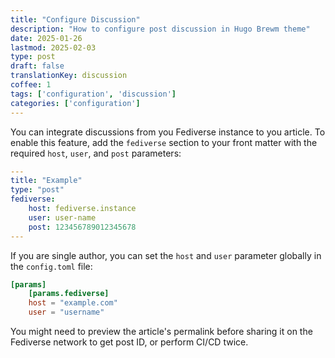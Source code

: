 ```yaml
---
title: "Configure Discussion"
description: "How to configure post discussion in Hugo Brewm theme"
date: 2025-01-26
lastmod: 2025-02-03
type: post
draft: false
translationKey: discussion
coffee: 1
tags: ['configuration', 'discussion']
categories: ['configuration']
---
```


You can integrate discussions from you Fediverse instance to you article. To enable this feature, add the `fediverse` section to your front matter with the required `host`, `user`, and `post` parameters:

```yaml
---
title: "Example"
type: "post"
fediverse:
    host: fediverse.instance
    user: user-name
    post: 123456789012345678
---
```

If you are single author, you can set the `host` and `user` parameter globally in the `config.toml` file:

```toml
[params]
    [params.fediverse]
    host = "example.com"
    user = "username"
```

You might need to preview the article's permalink before sharing it on the Fediverse network to get post ID, or perform CI/CD twice.